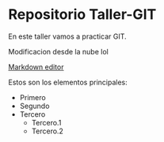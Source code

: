 # Repositorio Taller-GIT

En este taller vamos a practicar GIT.

Modificacion desde la nube lol

[Markdown editor](https://onlinemarkdowneditor.dev/)

Estos son los elementos principales:
- Primero
- Segundo
- Tercero
    - Tercero.1
    - Tercero.2
